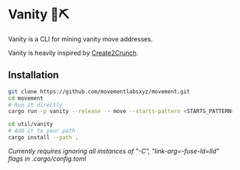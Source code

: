 # Vanity 🧂⛏️

Vanity is a CLI for mining vanity move addresses.

Vanity is heavily inspired by [Create2Crunch](https://github.com/0age/create2crunch).

## Installation

```bash
git clone https://github.com/movementlabsxyz/movement.git
cd movement
# Run it directly
cargo run -p vanity --release -- move --starts-pattern <STARTS_PATTERN> --ends-pattern <ENDS_PATTERN>

cd util/vanity
# Add it to your path
cargo install --path .
```

*Currently requires ignoring all instances of "-C", "link-arg=-fuse-ld=lld" flags in .cargo/config.toml*